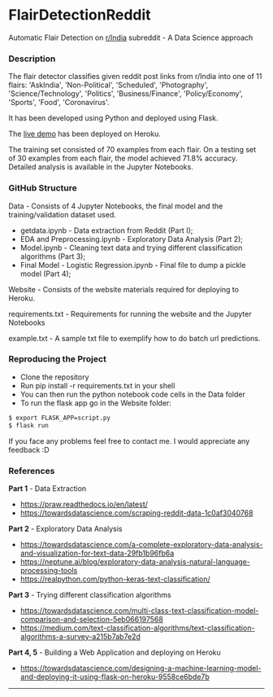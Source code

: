 # FlairDetectionReddit
Automatic Flair Detection on [r/India](https://www.reddit.com/r/india "r/India") subreddit - A Data Science approach

### Description
The flair detector classifies given reddit post links from r/India into one of 11 flairs: 'AskIndia', 'Non-Political', 'Scheduled', 'Photography', 'Science/Technology', 'Politics', 'Business/Finance', 'Policy/Economy', 'Sports', 'Food', 'Coronavirus'.

It has been developed using Python and deployed using Flask.

The [live demo](https://reddit-flair-detector-shash.herokuapp.com/ "live demo") has been deployed on Heroku.

The training set consisted of 70 examples from each flair. On a testing set of 30 examples from each flair, the model achieved 71.8% accuracy. Detailed analysis is available in the Jupyter Notebooks.

### GitHub Structure
Data - Consists of 4 Jupyter Notebooks, the final model and the training/validation dataset used.
- getdata.ipynb - Data extraction from Reddit (Part I);
- EDA and Preprocessing.ipynb - Exploratory Data Analysis (Part 2);
- Model.ipynb - Cleaning text data and trying different classification algorithms (Part 3);
- Final Model - Logistic Regression.ipynb - Final file to dump a pickle model (Part 4);

Website - Consists of the website materials required for deploying to Heroku.

requirements.txt - Requirements for running the website and the Jupyter Notebooks

example.txt - A sample txt file to exemplify how to do batch url predictions.

### Reproducing the Project

- Clone the repository
- Run pip install -r requirements.txt in your shell
- You can then run the python notebook code cells in the Data folder
- To run the flask app go in the Website folder:
```bash
$ export FLASK_APP=script.py
$ flask run
```

If you face any problems feel free to contact me. I would appreciate any feedback :D

### References
**Part 1** - Data Extraction
- https://praw.readthedocs.io/en/latest/
- https://towardsdatascience.com/scraping-reddit-data-1c0af3040768

**Part 2** - Exploratory Data Analysis
- https://towardsdatascience.com/a-complete-exploratory-data-analysis-and-visualization-for-text-data-29fb1b96fb6a
- https://neptune.ai/blog/exploratory-data-analysis-natural-language-processing-tools
- https://realpython.com/python-keras-text-classification/

**Part 3** - Trying different classification algorithms
- https://towardsdatascience.com/multi-class-text-classification-model-comparison-and-selection-5eb066197568
- https://medium.com/text-classification-algorithms/text-classification-algorithms-a-survey-a215b7ab7e2d

**Part 4, 5** - Building a Web Application and deploying on Heroku
- https://towardsdatascience.com/designing-a-machine-learning-model-and-deploying-it-using-flask-on-heroku-9558ce6bde7b


------------

